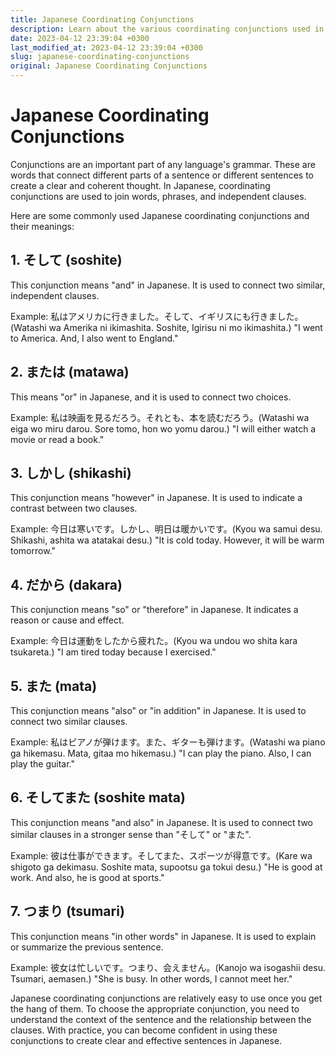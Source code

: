 ```yaml
---
title: Japanese Coordinating Conjunctions
description: Learn about the various coordinating conjunctions used in Japanese grammar to join words, phrases, and clauses.
date: 2023-04-12 23:39:04 +0300
last_modified_at: 2023-04-12 23:39:04 +0300
slug: japanese-coordinating-conjunctions
original: Japanese Coordinating Conjunctions
---
```

# Japanese Coordinating Conjunctions

Conjunctions are an important part of any language's grammar. These are words that connect different parts of a sentence or different sentences to create a clear and coherent thought. In Japanese, coordinating conjunctions are used to join words, phrases, and independent clauses.

Here are some commonly used Japanese coordinating conjunctions and their meanings:

## 1. そして (soshite)

This conjunction means "and" in Japanese. It is used to connect two similar, independent clauses.

Example: 私はアメリカに行きました。そして、イギリスにも行きました。
(Watashi wa Amerika ni ikimashita. Soshite, Igirisu ni mo ikimashita.) 
"I went to America. And, I also went to England."

## 2. または (matawa)

This means "or" in Japanese, and it is used to connect two choices.

Example: 私は映画を見るだろう。それとも、本を読むだろう。(Watashi wa eiga wo miru darou. Sore tomo, hon wo yomu darou.)
"I will either watch a movie or read a book."

## 3. しかし (shikashi)

This conjunction means "however" in Japanese. It is used to indicate a contrast between two clauses.

Example: 今日は寒いです。しかし、明日は暖かいです。(Kyou wa samui desu. Shikashi, ashita wa atatakai desu.)
"It is cold today. However, it will be warm tomorrow."

## 4. だから (dakara)

This conjunction means "so" or "therefore" in Japanese. It indicates a reason or cause and effect.

Example: 今日は運動をしたから疲れた。(Kyou wa undou wo shita kara tsukareta.)
"I am tired today because I exercised."

## 5. また (mata)

This conjunction means "also" or "in addition" in Japanese. It is used to connect two similar clauses.

Example: 私はピアノが弾けます。また、ギターも弾けます。(Watashi wa piano ga hikemasu. Mata, gitaa mo hikemasu.)
"I can play the piano. Also, I can play the guitar."

## 6. そしてまた (soshite mata)

This conjunction means "and also" in Japanese. It is used to connect two similar clauses in a stronger sense than "そして" or "また".

Example: 彼は仕事ができます。そしてまた、スポーツが得意です。(Kare wa shigoto ga dekimasu. Soshite mata, supootsu ga tokui desu.)
"He is good at work. And also, he is good at sports."

## 7. つまり (tsumari)

This conjunction means "in other words" in Japanese. It is used to explain or summarize the previous sentence.

Example: 彼女は忙しいです。つまり、会えません。(Kanojo wa isogashii desu. Tsumari, aemasen.)
"She is busy. In other words, I cannot meet her."

Japanese coordinating conjunctions are relatively easy to use once you get the hang of them. To choose the appropriate conjunction, you need to understand the context of the sentence and the relationship between the clauses. With practice, you can become confident in using these conjunctions to create clear and effective sentences in Japanese.